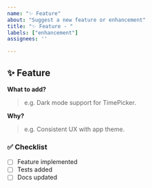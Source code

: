 ```yaml
---
name: "✨ Feature"
about: "Suggest a new feature or enhancement"
title: "✨ Feature - "
labels: ["enhancement"]
assignees: ''

---
```


## ✨ Feature

**What to add?**

> e.g. Dark mode support for TimePicker.

**Why?**

> e.g. Consistent UX with app theme.

### ✅ Checklist

- [ ] Feature implemented
- [ ] Tests added
- [ ] Docs updated